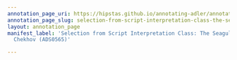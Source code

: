```yaml
---
annotation_page_uri: https://hipstas.github.io/annotating-adler/annotations/selection-from-script-interpretation-class-the-seagull-by-anton-chekhov-ads0565--canvas-1-students.json
annotation_page_slug: selection-from-script-interpretation-class-the-seagull-by-anton-chekhov-ads0565--canvas-1-students
layout: annotation_page
manifest_label: 'Selection from Script Interpretation Class: The Seagull by Anton
  Chekhov (ADS0565)'

---
```

